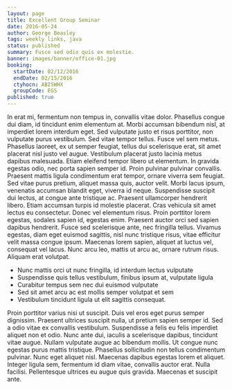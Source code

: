 ```yaml
---
layout: page
title: Excellent Group Seminar
date: 2016-05-24
author: George Beasley
tags: weekly links, java
status: published
summary: Fusce sed odio quis ex molestie.
banner: images/banner/office-01.jpg
booking:
  startDate: 02/12/2016
  endDate: 02/15/2016
  ctyhocn: ABISWHX
  groupCode: EGS
published: true
---
```

In erat mi, fermentum non tempus in, convallis vitae dolor. Phasellus congue dui diam, id tincidunt enim elementum at. Morbi accumsan bibendum nisl, at imperdiet lorem interdum eget. Sed vulputate justo et risus porttitor, non vulputate purus vestibulum. Sed vitae tempor tellus. Fusce vel sem metus. Phasellus laoreet, ex ut semper feugiat, tellus dui scelerisque erat, sit amet placerat nisl justo vel augue. Vestibulum placerat justo lacinia metus dapibus malesuada. Etiam eleifend tempor libero ut elementum. In gravida egestas odio, nec porta sapien semper id. Proin pulvinar pulvinar convallis. Praesent mattis ligula condimentum erat tempor, ornare viverra sem feugiat. Sed vitae purus pretium, aliquet massa quis, auctor velit. Morbi lacus ipsum, venenatis accumsan blandit eget, viverra id neque.
Suspendisse suscipit dui lectus, at congue ante tristique ac. Praesent ullamcorper hendrerit libero. Etiam accumsan turpis id molestie placerat. Cras vehicula sit amet lectus eu consectetur. Donec vel elementum risus. Proin porttitor lorem egestas, sodales sapien id, egestas enim. Praesent auctor orci sed sapien dapibus hendrerit. Fusce sed scelerisque ante, nec fringilla tellus. Vivamus egestas, diam eget euismod sagittis, nisl nunc tristique risus, vitae efficitur velit massa congue ipsum. Maecenas lorem sapien, aliquet at luctus vel, consequat vel lacus. Nunc arcu leo, mattis ut arcu ac, ornare rutrum risus. Aliquam erat volutpat.

* Nunc mattis orci ut nunc fringilla, id interdum lectus vulputate
* Suspendisse quis tellus vestibulum, finibus ipsum at, vulputate ligula
* Curabitur tempus sem nec dui euismod vulputate
* Sed sit amet arcu ac est mollis semper volutpat et sem
* Vestibulum tincidunt ligula ut elit sagittis consequat.

Proin porttitor varius nisi ut suscipit. Duis vel eros eget purus semper dignissim. Praesent ultrices suscipit nulla, ut pretium sapien semper id. Sed a odio vitae ex convallis vestibulum. Suspendisse a felis eu felis imperdiet aliquet non et odio. Nunc ante dui, iaculis a scelerisque dapibus, tincidunt vitae augue. Nullam vulputate augue ac bibendum mollis. Ut congue nunc egestas purus mattis tristique. Phasellus sollicitudin non tellus condimentum pulvinar. Nunc eget aliquet nisl. Maecenas dapibus egestas lorem et aliquet. Integer ligula sem, fermentum id diam vitae, convallis auctor erat. Nulla facilisi. Pellentesque ultrices eu augue quis gravida. Maecenas et suscipit ante.
